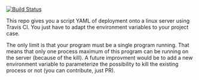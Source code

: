 [![Build Status](https://travis-ci.org/Rayanox/test.svg?branch=master)](https://travis-ci.org/Rayanox/test)

This repo gives you a script YAML of deployment onto a linux server using Travis CI. You just have to adapt the environment variables to your project case.

The only limit is that your program must be a single program running. That means that only one process maximum  of this program can be running on the server (because of the kill). A future improvment would be to add a new environment variable to parameterize the possibility to kill the existing process or not (you can contribute, just PR).
